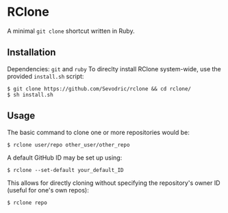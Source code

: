 # RClone

A minimal `git clone` shortcut written in Ruby.

## Installation

Dependencies: `git` and `ruby`
To direclty install RClone system-wide, use the provided `install.sh` script:

```
$ git clone https://github.com/Sevodric/rclone && cd rclone/
$ sh install.sh
```

## Usage

The basic command to clone one or more repositories would be:

```
$ rclone user/repo other_user/other_repo
```

A default GitHub ID may be set up using:

```
$ rclone --set-default your_default_ID
```

This allows for directly cloning without specifying the repository's owner ID
(useful for one's own repos):

```
$ rclone repo
```
